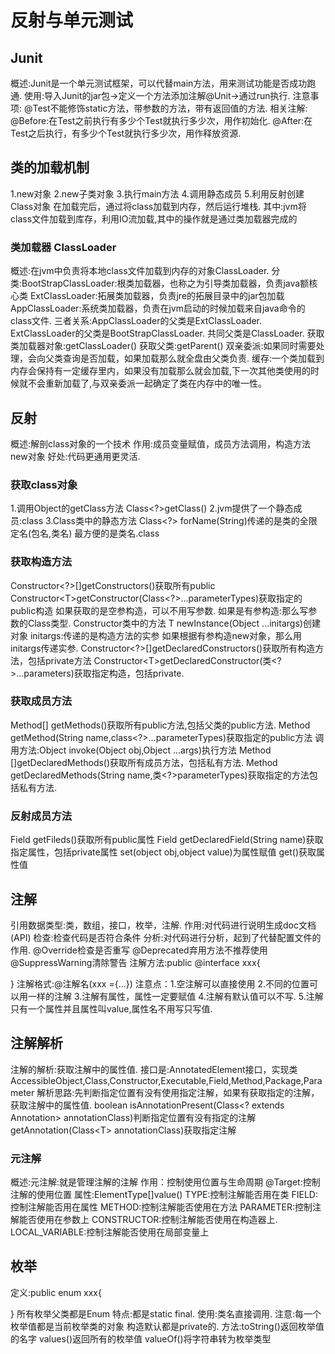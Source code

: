 # 反射与单元测试

## Junit
概述:Junit是一个单元测试框架，可以代替main方法，用来测试功能是否成功跑通.
使用:导入Junit的jar包->定义一个方法添加注解@Unit->通过run执行.
注意事项:
@Test不能修饰static方法，带参数的方法，带有返回值的方法.
相关注解:
@Before:在Test之前执行有多少个Test就执行多少次，用作初始化.
@After:在Test之后执行，有多少个Test就执行多少次，用作释放资源.
## 类的加载机制
1.new对象
2.new子类对象
3.执行main方法
4.调用静态成员
5.利用反射创建Class对象
在加载完后，通过将class加载到内存，然后运行堆栈.
其中:jvm将class文件加载到库存，利用IO流加载,其中的操作就是通过类加载器完成的
### 类加载器 ClassLoader
概述:在jvm中负责将本地class文件加载到内存的对象ClassLoader.
分类:BootStrapClassLoader:根类加载器，也称之为引导类加载器，负责java额核心类
ExtClassLoader:拓展类加载器，负责jre的拓展目录中的jar包加载
AppClassLoader:系统类加载器，负责在jvm启动的时候加载来自java命令的class文件.
三者关系:AppClassLoader的父类是ExtClassLoader.
ExtClassLoader的父类是BootStrapClassLoader.
共同父类是ClassLoader.
获取类加载器对象:getClassLoader()
获取父类:getParent()
双亲委派:如果同时需要处理，会向父类查询是否加载，如果加载那么就全盘由父类负责.
缓存:一个类加载到内存会保持有一定缓存里内，如果没有加载那么就会加载,下一次其他类使用的时候就不会重新加载了,与双亲委派一起确定了类在内存中的唯一性。
## 反射
概述:解剖class对象的一个技术
作用:成员变量赋值，成员方法调用，构造方法new对象
好处:代码更通用更灵活.
### 获取class对象
1.调用Object的getClass方法
Class\<?>getClass()
2.jvm提供了一个静态成员:class
3.Class类中的静态方法
Class\<?> forName(String)传递的是类的全限定名(包名,类名)
最方便的是类名.class
### 获取构造方法
Constructor\<?>[]getConstructors()获取所有public
Constructor\<T>getConstructor(Class\<?>...parameterTypes)获取指定的public构造
如果获取的是空参构造，可以不用写参数.
如果是有参构造:那么写参数的Class类型.
Constructor类中的方法
T newInstance(Object ...initargs)创建对象
initargs:传递的是构造方法的实参
如果根据有参构造new对象，那么用initargs传递实参.
Constructor\<?>[]getDeclaredConstructors()获取所有构造方法，包括private方法
Constructor\<T>getDeclaredConstructor(类\<?>...parameters)获取指定构造，包括private.
### 获取成员方法
Method[] getMethods()获取所有public方法,包括父类的public方法.
Method getMethod(String name,class\<?>...parameterTypes)获取指定的public方法
调用方法:Object invoke(Object obj,Object ...args)执行方法
Method []getDeclaredMethods()获取所有成员方法，包括私有方法.
Method getDeclaredMethods(String name,类\<?>parameterTypes)获取指定的方法包括私有方法.
### 反射成员方法
Field getFileds()获取所有public属性
Field getDeclaredField(String name)获取指定属性，包括private属性
set(object obj,object value)为属性赋值
get()获取属性值

## 注解
引用数据类型:类，数组，接口，枚举，注解.
作用:对代码进行说明生成doc文档(API)
检查:检查代码是否符合条件
分析:对代码进行分析，起到了代替配置文件的作用.
@Override检查是否重写
@Deprecated弃用方法不推荐使用
@SuppressWarning清除警告
注解方法:public @interface xxx{

}
注解格式:@注解名(xxx ={...})
注意点：1.空注解可以直接使用
2.不同的位置可以用一样的注解
3.注解有属性，属性一定要赋值
4.注解有默认值可以不写.
5.注解只有一个属性并且属性叫value,属性名不用写只写值.
## 注解解析
注解的解析:获取注解中的属性值.
接口是:AnnotatedElement接口，实现类
AccessibleObject,Class,Constructor,Executable,Field,Method,Package,Parameter
解析思路:先判断指定位置有没有使用指定注解，如果有获取指定的注解，获取注解中的属性值.
boolean isAnnotationPresent(Class\<? extends Annotation> annotationClass)判断指定位置有没有指定的注解
getAnnotation(Class\<T> annotationClass)获取指定注解
### 元注解
概述:元注解:就是管理注解的注解
作用：控制使用位置与生命周期
@Target:控制注解的使用位置
属性:ElementType[]value()
TYPE:控制注解能否用在类
FIELD:控制注解能否用在属性
METHOD:控制注解能否使用在方法
PARAMETER:控制注解能否使用在参数上
CONSTRUCTOR:控制注解能否使用在构造器上.
LOCAL_VARIABLE:控制注解能否使用在局部变量上
## 枚举
定义:public enum xxx{

}
所有枚举父类都是Enum
特点:都是static final.
使用:类名直接调用.
注意:每一个枚举值都是当前枚举类的对象
构造默认都是private的.
方法:toString()返回枚举值的名字
values()返回所有的枚举值
valueOf()将字符串转为枚举类型